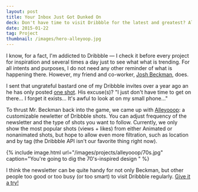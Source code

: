 ```yaml
---
layout: post
title: Your Inbox Just Got Dunked On
deck: Don't have time to visit Dribbble for the latest and greatest? Alleyooop allows for customized summaries of the week's best shots.
date: 2015-01-22
tag: Project
thumbnail: /images/hero-alleyoop.jpg
---
```


I know, for a fact, I'm addicted to Dribbble &mdash; I check it before every project for inspiration and several times a day just to see what what is trending. For all intents and purposes, I do not need any other reminder of what is happening there. However, my friend and co-worker, [Josh Beckman](http://www.andjosh.com), does.

I sent that ungrateful bastard one of my Dribbble invites over a year ago an he has only posted [one shot](https://dribbble.com/shots/1426532-Soundcloud-Logo-Animation?list=searches&amp;offset=0). His excuse(s)? "I just don't have time to get on there... I forget it exists... It's awful to look at on my small phone..." 
    
To thrust Mr. Beckman back into the game, we came up with [Alleyooop](http://www.alleyooop.info): a customizable newletter of Dribbble shots. You can adjust frequency of the newsletter and the type of shots you want to follow. Currently, we only show the most popular shots (views + likes) from either Animated or nonanimated shots, but hope to allow even more filtration, such as location and by tag (the Dribbble API isn't our favorite thing right now).

{% include image.html url="/images/projects/alleyooop/70s.jpg" caption="You're going to dig the 70's-inspired design " %}  

I think the newsletter can be quite handy for not only Beckman, but other people too good or too busy (or too smart) to visit Dribbble regularly. [Give it a try!](http://www.alleyooop.info)

